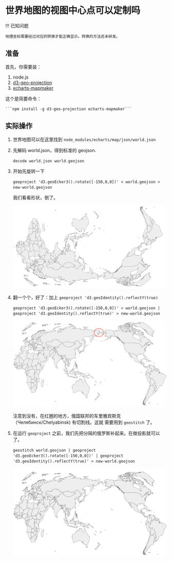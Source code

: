 # 世界地图的视图中心点可以定制吗

!!! 已知问题

    地理坐标需要经过对应的转换才能正确显示。转换的方法还未研发。

## 准备

首先，你需要装：

1. node.js
1. [d3-geo-projection](../tools/d3-cli.md)
1. [echarts-mapmaker](../tools/mapmaker.md)

这个是简要命令：

    ```npm install -g d3-geo-projection echarts-mapmaker```

## 实际操作

1. 世界地图可以在这里找到 `node_modules/echarts/map/json/world.json`
1. 先解码 world.json，得到标准的 geojson.

    ```decode world.json world.geojson```

1. 开始先旋转一下

    ```geoproject 'd3.geoEcker3().rotate([-150,0,0])' < world.geojson > new-world.geojson```

    我们看看形状，倒了。

    ![shifted world](../image/world-center/shifted-world.png)


1. 翻一个个，好了：加上 `geoproject 'd3.geoIdentity().reflectY(true)`

    ```geoproject 'd3.geoEcker3().rotate([-150,0,0])' < world.geojson | geoproject 'd3.geoIdentity().reflectY(true)' > new-world.geojson```

    ![almost finished world](../image/world-center/need-stitch-world.png)

    注意到没有，在红圈的地方，俄国联邦的车里雅宾斯克（Челябинск/Chelyabinsk) 有切割线。这就
    需要用到 `geostitch` 了。


1. 在运行 `geoproject` 之前，我们先把分隔的俄罗斯补起来。在做投影就可以了。

    ```geostitch world.geojson | geoproject 'd3.geoEcker3().rotate([-150,0,0])' | geoproject 'd3.geoIdentity().reflectY(true)' > new-world.geojson ```

    ![to](../image/world-center/eckert3-world.png)
